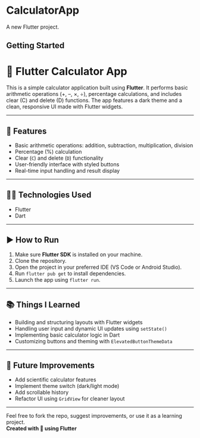 # CalculatorApp

A new Flutter project.

## Getting Started

# 📱 Flutter Calculator App

This is a simple calculator application built using **Flutter**. It performs basic arithmetic operations (+, –, ×, ÷), percentage calculations, and includes clear (C) and delete (D) functions. The app features a dark theme and a clean, responsive UI made with Flutter widgets.

---

## 🚀 Features

- Basic arithmetic operations: addition, subtraction, multiplication, division
- Percentage (%) calculation
- Clear (`C`) and delete (`D`) functionality
- User-friendly interface with styled buttons
- Real-time input handling and result display

---

## 🧑‍💻 Technologies Used

- Flutter
- Dart

---

## ▶️ How to Run

1. Make sure **Flutter SDK** is installed on your machine.
2. Clone the repository.
3. Open the project in your preferred IDE (VS Code or Android Studio).
4. Run `flutter pub get` to install dependencies.
5. Launch the app using `flutter run`.

---

## 📚 Things I Learned

- Building and structuring layouts with Flutter widgets
- Handling user input and dynamic UI updates using `setState()`
- Implementing basic calculator logic in Dart
- Customizing buttons and theming with `ElevatedButtonThemeData`

---

## 📌 Future Improvements

- Add scientific calculator features
- Implement theme switch (dark/light mode)
- Add scrollable history
- Refactor UI using `GridView` for cleaner layout

---

Feel free to fork the repo, suggest improvements, or use it as a learning project.  
**Created with 💙 using Flutter**
